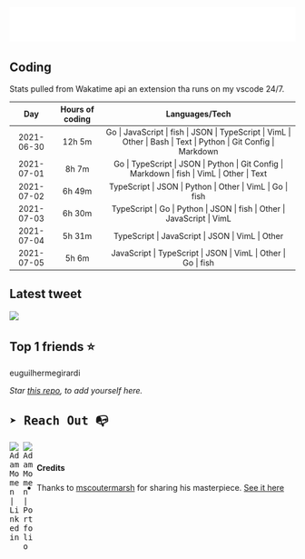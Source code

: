 
![test image size](/assets/welcome_message.gif)

## Coding
Stats pulled from Wakatime api an extension tha runs on my vscode 24/7.

|Day|Hours of coding|Languages/Tech|
|:-:|:-:|:-:|
|2021-06-30|12h 5m|Go &#124; JavaScript &#124; fish &#124; JSON &#124; TypeScript &#124; VimL &#124; Other &#124; Bash &#124; Text &#124; Python &#124; Git Config &#124; Markdown|
|2021-07-01|8h 7m|Go &#124; TypeScript &#124; JSON &#124; Python &#124; Git Config &#124; Markdown &#124; fish &#124; VimL &#124; Other &#124; Text|
|2021-07-02|6h 49m|TypeScript &#124; JSON &#124; Python &#124; Other &#124; VimL &#124; Go &#124; fish|
|2021-07-03|6h 30m|TypeScript &#124; Go &#124; Python &#124; JSON &#124; fish &#124; Other &#124; JavaScript &#124; VimL|
|2021-07-04|5h 31m|TypeScript &#124; JavaScript &#124; JSON &#124; VimL &#124; Other|
|2021-07-05|5h 6m|JavaScript &#124; TypeScript &#124; JSON &#124; VimL &#124; Other &#124; Go &#124; fish|

## Latest tweet
[<img src="<tweet-image-url>" width="400">](<tweet-url>)

## Top 1 friends ⭐️
euguilhermegirardi

*Star [this repo](https://github.com/AdamMomen/AdamMomen), to add yourself here.*


<samp>

## ➤ Reach Out :mailbox_with_no_mail:

>
  <a href="https://www.linkedin.com/in/adam-momen-99596275/">
     <img align="left" alt="Adam Momen | Linkedin" width="24px" src="./assets/Linkedin.svg" />
   </a>

   <a href="https://adammomen.com/">
     <img align="left" alt="Adam Momen | Portfolio" width="24px" src="./assets/web.svg" />
   </a>

</samp>

<br>

#### Credits
* Thanks to [mscoutermarsh](https://github.com/mscoutermarsh) for sharing his masterpiece. [See it here](https://github.com/mscoutermarsh/mscoutermarsh)